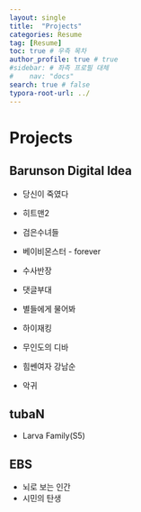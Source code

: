 ```yaml
---
layout: single
title:  "Projects"
categories: Resume
tag: [Resume]
toc: true # 우측 목차
author_profile: true # true
#sidebar: # 좌측 프로필 대체
#    nav: "docs"
search: true # false
typora-root-url: ../
---
```




# Projects

## Barunson Digital Idea

- 당신이 죽였다
- 히트맨2
- 검은수녀들
- 베이비몬스터 - forever
- 수사반장
- 댓글부대

- 별들에게 물어봐
- 하이재킹

- 무인도의 디바

- 힘쎈여자 강남순

- 악귀



## tubaN

- Larva Family(S5) 



## EBS

- 뇌로 보는 인간
- 시민의 탄생